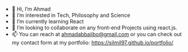 - 👋 Hi, I’m Ahmad
- 👀 I’m interested in Tech, Philosophy and Science
- 🌱 I’m currently learning React
- 💞️ I’m looking to collaborate on any front-end Projects using react.js.
- 📫 You can reach at ahmadabbaiibo@gmail.com or you can check out my contact form at my portfolio: https://silmil97.github.io/portfolio/

<!---
silmil97/silmil97 is a ✨ special ✨ repository because its `README.md` (this file) appears on your GitHub profile.
You can click the Preview link to take a look at your changes.
--->
